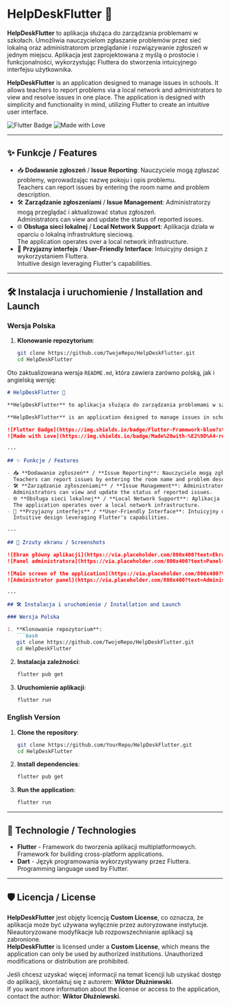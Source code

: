 # HelpDeskFlutter 🚀

**HelpDeskFlutter** to aplikacja służąca do zarządzania problemami w szkołach. Umożliwia nauczycielom zgłaszanie problemów przez sieć lokalną oraz administratorom przeglądanie i rozwiązywanie zgłoszeń w jednym miejscu. Aplikacja jest zaprojektowana z myślą o prostocie i funkcjonalności, wykorzystując Fluttera do stworzenia intuicyjnego interfejsu użytkownika.

**HelpDeskFlutter** is an application designed to manage issues in schools. It allows teachers to report problems via a local network and administrators to view and resolve issues in one place. The application is designed with simplicity and functionality in mind, utilizing Flutter to create an intuitive user interface.

![Flutter Badge](https://img.shields.io/badge/Flutter-Framework-blue?style=for-the-badge&logo=flutter)
![Made with Love](https://img.shields.io/badge/Made%20with-%E2%9D%A4-red?style=for-the-badge)

---

## ✨ Funkcje / Features

- 📥 **Dodawanie zgłoszeń** / **Issue Reporting**: Nauczyciele mogą zgłaszać problemy, wprowadzając nazwę pokoju i opis problemu.  
  Teachers can report issues by entering the room name and problem description.
- 🛠 **Zarządzanie zgłoszeniami** / **Issue Management**: Administratorzy mogą przeglądać i aktualizować status zgłoszeń.  
  Administrators can view and update the status of reported issues.
- 🌐 **Obsługa sieci lokalnej** / **Local Network Support**: Aplikacja działa w oparciu o lokalną infrastrukturę sieciową.  
  The application operates over a local network infrastructure.
- 🎨 **Przyjazny interfejs** / **User-Friendly Interface**: Intuicyjny design z wykorzystaniem Fluttera.  
  Intuitive design leveraging Flutter's capabilities.

---

## 🛠 Instalacja i uruchomienie / Installation and Launch

### Wersja Polska

1. **Klonowanie repozytorium**:  
   ```bash
   git clone https://github.com/TwojeRepo/HelpDeskFlutter.git
   cd HelpDeskFlutter

Oto zaktualizowana wersja `README.md`, która zawiera zarówno polską, jak i angielską wersję:  

```markdown
# HelpDeskFlutter 🚀

**HelpDeskFlutter** to aplikacja służąca do zarządzania problemami w szkołach. Umożliwia nauczycielom zgłaszanie problemów przez sieć lokalną oraz administratorom przeglądanie i rozwiązywanie zgłoszeń w jednym miejscu. Aplikacja jest zaprojektowana z myślą o prostocie i funkcjonalności, wykorzystując Fluttera do stworzenia intuicyjnego interfejsu użytkownika.

**HelpDeskFlutter** is an application designed to manage issues in schools. It allows teachers to report problems via a local network and administrators to view and resolve issues in one place. The application is designed with simplicity and functionality in mind, utilizing Flutter to create an intuitive user interface.

![Flutter Badge](https://img.shields.io/badge/Flutter-Framework-blue?style=for-the-badge&logo=flutter)
![Made with Love](https://img.shields.io/badge/Made%20with-%E2%9D%A4-red?style=for-the-badge)

---

## ✨ Funkcje / Features

- 📥 **Dodawanie zgłoszeń** / **Issue Reporting**: Nauczyciele mogą zgłaszać problemy, wprowadzając nazwę pokoju i opis problemu.  
  Teachers can report issues by entering the room name and problem description.
- 🛠 **Zarządzanie zgłoszeniami** / **Issue Management**: Administratorzy mogą przeglądać i aktualizować status zgłoszeń.  
  Administrators can view and update the status of reported issues.
- 🌐 **Obsługa sieci lokalnej** / **Local Network Support**: Aplikacja działa w oparciu o lokalną infrastrukturę sieciową.  
  The application operates over a local network infrastructure.
- 🎨 **Przyjazny interfejs** / **User-Friendly Interface**: Intuicyjny design z wykorzystaniem Fluttera.  
  Intuitive design leveraging Flutter's capabilities.

---

## 📸 Zrzuty ekranu / Screenshots

![Ekran główny aplikacji](https://via.placeholder.com/800x400?text=Ekran+glowny+HelpDeskFlutter)  
![Panel administratora](https://via.placeholder.com/800x400?text=Panel+Administratora)

![Main screen of the application](https://via.placeholder.com/800x400?text=Main+screen+HelpDeskFlutter)  
![Administrator panel](https://via.placeholder.com/800x400?text=Administrator+Panel)

---

## 🛠 Instalacja i uruchomienie / Installation and Launch

### Wersja Polska

1. **Klonowanie repozytorium**:  
   ```bash
   git clone https://github.com/TwojeRepo/HelpDeskFlutter.git
   cd HelpDeskFlutter
   ```
2. **Instalacja zależności**:  
   ```bash
   flutter pub get
   ```
3. **Uruchomienie aplikacji**:  
   ```bash
   flutter run
   ```

### English Version

1. **Clone the repository**:  
   ```bash
   git clone https://github.com/YourRepo/HelpDeskFlutter.git
   cd HelpDeskFlutter
   ```
2. **Install dependencies**:  
   ```bash
   flutter pub get
   ```
3. **Run the application**:  
   ```bash
   flutter run
   ```

---

## 🌟 Technologie / Technologies

- **Flutter** - Framework do tworzenia aplikacji multiplatformowych.  
  Framework for building cross-platform applications.
- **Dart** - Język programowania wykorzystywany przez Fluttera.  
  Programming language used by Flutter.

---

## 🛡 Licencja / License

**HelpDeskFlutter** jest objęty licencją **Custom License**, co oznacza, że aplikacja może być używana wyłącznie przez autoryzowane instytucje. Nieautoryzowane modyfikacje lub rozpowszechnianie aplikacji są zabronione.  
**HelpDeskFlutter** is licensed under a **Custom License**, which means the application can only be used by authorized institutions. Unauthorized modifications or distribution are prohibited.

Jeśli chcesz uzyskać więcej informacji na temat licencji lub uzyskać dostęp do aplikacji, skontaktuj się z autorem: **Wiktor Dłużniewski**.  
If you want more information about the license or access to the application, contact the author: **Wiktor Dłużniewski**.
``` 

